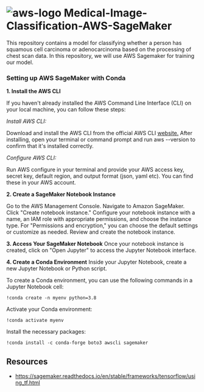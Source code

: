  #  ![aws-logo](https://github.com/miraytopal/Medical-Image-Classification-AWS-SageMaker/assets/75898277/a0f6bace-3715-4d90-9555-22ba9c22a183)  Medical-Image-Classification-AWS-SageMaker 
This repository contains a model for classifying whether a person has squamous cell carcinoma or adenocarcinoma based on the processing of chest scan data. In this repository, we will use AWS Sagemaker for training our model. 

### Setting up AWS SageMaker with Conda

**1. Install the AWS CLI**

If you haven't already installed the AWS Command Line Interface (CLI) on your local machine, you can follow these steps:

*Install AWS CLI:*

Download and install the AWS CLI from the official AWS CLI [website.](https://aws.amazon.com/cli/)
After installing, open your terminal or command prompt and run aws --version to confirm that it's installed correctly.

*Configure AWS CLI:*

Run AWS configure in your terminal and provide your AWS access key, secret key, default region, and output format (json, yaml etc). You can find these in your AWS account.

**2. Create a SageMaker Notebook Instance**

Go to the AWS Management Console.
Navigate to Amazon SageMaker.
Click "Create notebook instance."
Configure your notebook instance with a name, an IAM role with appropriate permissions, and choose the instance type.
For "Permissions and encryption," you can choose the default settings or customize as needed.
Review and create the notebook instance.

**3. Access Your SageMaker Notebook**
Once your notebook instance is created, click on "Open Jupyter" to access the Jupyter Notebook interface.

**4. Create a Conda Environment**
Inside your Jupyter Notebook, create a new Jupyter Notebook or Python script.

To create a Conda environment, you can use the following commands in a Jupyter Notebook cell:

```!conda create -n myenv python=3.8```

Activate your Conda environment:

```!conda activate myenv```

Install the necessary packages:

```!conda install -c conda-forge boto3 awscli sagemaker```

Resources
--
- https://sagemaker.readthedocs.io/en/stable/frameworks/tensorflow/using_tf.html


